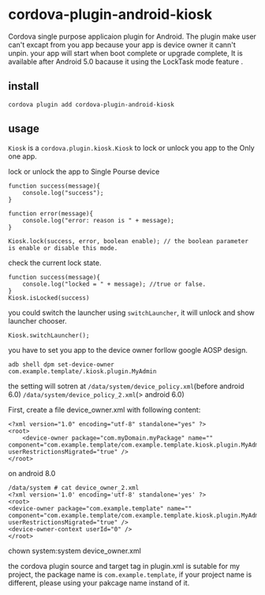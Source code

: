 # cordova-plugin-android-kiosk
Cordova single purpose applicaion plugin for Android. The plugin make user can't excapt from you app because your app is device owner it cann't unpin. 
your app will start when boot complete or upgrade complete, It is available after Android 5.0 bacause it using the LockTask mode feature .

## install
```
cordova plugin add cordova-plugin-android-kiosk
```

## usage
``Kiosk`` is a ``cordova.plugin.kiosk.Kiosk`` to lock or unlock you app to the Only one app.

lock or unlock the app to Single Pourse device
```
function success(message){
    console.log("success");
}

function error(message){
    console.log("error: reason is " + message);
}

Kiosk.lock(success, error, boolean enable); // the boolean parameter is enable or disable this mode.
```
check the current lock state.
```
function success(message){
    console.log("locked = " + message); //true or false.
}
Kiosk.isLocked(success)
```

you could switch the launcher using ```switchLauncher```, it will unlock and show launcher chooser.

```
Kiosk.switchLauncher();
```

you have to set you app to the device owner forllow google AOSP design.
```
adb shell dpm set-device-owner com.example.template/.kiosk.plugin.MyAdmin
```
the setting will sotren at ``/data/system/device_policy.xml``(before android 6.0)
``/data/system/device_policy_2.xml``(> android 6.0)

First, create a file device_owner.xml with following content:
```
<?xml version="1.0" encoding="utf-8" standalone="yes" ?>
<root>
    <device-owner package="com.myDomain.myPackage" name="" component="com.example.template/com.example.template.kiosk.plugin.MyAdmin" userRestrictionsMigrated="true" />
</root>
```
on android 8.0
```
/data/system # cat device_owner_2.xml
<?xml version='1.0' encoding='utf-8' standalone='yes' ?>
<root>
<device-owner package="com.example.template" name="" component="com.example.template/com.example.template.kiosk.plugin.MyAdmin" userRestrictionsMigrated="true" />
<device-owner-context userId="0" />
</root>
```
chown system:system device_owner.xml

the cordova plugin source and target tag in plugin.xml is sutable for my project, the package name is ``com.example.template``, if your project name is different, please using your pakcage name instand of it.

